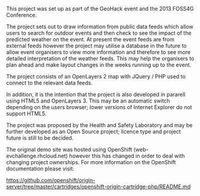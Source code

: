 This project was set up as part of the GeoHack event and the 2013 FOSS4G Conference.

The project sets out to draw information from public data feeds which allow users to search for outdoor events
and then check to see the impact of the predicted weather on the event. At present the event feeds are from 
external feeds however the project may utilise a database in the future to allow event organisers to view more 
information and therefore to see more detailed interpretation of the weather feeds. This may help the organisers 
to plan ahead and make layout changes in the weeks running up to the event. 

The project consists of an OpenLayers 2 map with JQuery / PHP used to connect to the relevant data feeds. 

In addition, it is the intention that the project is also developed in pararell using HTML5 and OpenLayers 3.
This may be an automatic switch depending on the users browser; lower versions of Internet Explorer do not 
support HTML5.

The project was proposed by the Health and Safety Laboratory and may be further developed as an Open Source 
project; licence type and project future is still to be decided. 

The original demo site was hosted using OpenShift (web-evchallenge.rhcloud.net) however this has changed in 
order to deal with changing project ownerships. For more information on the OpenShift documentation please 
visit:

https://github.com/openshift/origin-server/tree/master/cartridges/openshift-origin-cartridge-php/README.md
